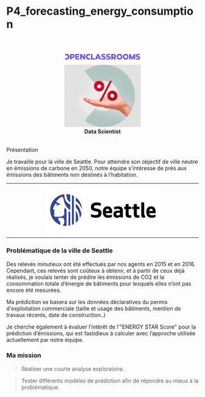 # P4_forecasting_energy_consumption
<br>
<p align="center"> 
    <img src="pictures/logo_openclassrooms.png" width="200" alt="data scientist logo"  />
    <br>
    <img src="pictures/logo_data_scientist.png" width="200" alt="data scientist logo"  />
    <br>
    <strong> Data Scientist </strong>
</p>
<br>
<a name="C1">Présentation</a>

Je travaille pour la ville de Seattle. Pour atteindre son objectif de ville neutre en émissions de carbone en 2050, notre équipe s’intéresse de près aux émissions des bâtiments non destinés à l’habitation.
***

<center>
<img src="pictures/seattle_city_logo.png" width="300" alt="Seattle City logo"  />
</center>

***
### Problématique de la ville de Seattle

Des relevés minutieux ont été effectués par nos agents en 2015 et en 2016. Cependant, ces relevés sont coûteux à obtenir, et à partir de ceux déjà réalisés, je voulais tenter de prédire les émissions de CO2 et la consommation totale d’énergie de bâtiments pour lesquels elles n’ont pas encore été mesurées.

Ma prédiction se basera sur les données déclaratives du permis d'exploitation commerciale (taille et usage des bâtiments, mention de travaux récents, date de construction..)

Je cherche également à évaluer l’intérêt de l’"ENERGY STAR Score" pour la prédiction d’émissions, qui est fastidieux à calculer avec l’approche utilisée actuellement par notre équipe.

### Ma mission

> Réaliser une courte analyse exploratoire.
    
> Tester différents modèles de prédiction afin de répondre au mieux à la problématique.